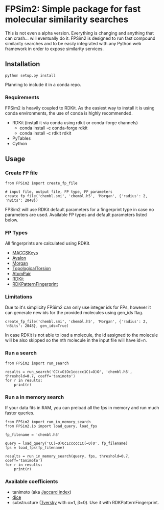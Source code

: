 # FPSim2: Simple package for fast molecular similarity searches

This is not even a alpha version. Everything is changing and anything that can crash... will eventually do it.
FPSim2 is designed to run fast compound similarity searches and to be easily integrated with any Python web framework in order to expose similarity services.

## Installation 

    python setup.py install

Planning to include it in a conda repo.

### Requirements

FPSim2 is heavily coupled to RDKit. As the easiest way to install it is using conda environments, the use of conda is highly recommended.

* RDKit (install it via conda using rdkit or conda-forge channels)
    - conda install -c conda-forge rdkit
    - conda install -c rdkit rdkit
* PyTables
* Cython


## Usage

### Create FP file

    from FPSim2 import create_fp_file

    # input file, output file, FP type, FP parameters
    create_fp_file('chembl.smi', 'chembl.h5', 'Morgan', {'radius': 2, 'nBits': 2048})

FPSim2 will use RDKit default parameters for a fingerprint type in case no parameters are used. Available FP types and default parameters listed below.

### FP Types

All fingerprints are calculated using RDKit.  

- [MACCSKeys](https://rdkit.org/docs/api/rdkit.Chem.rdMolDescriptors-module.html#GetMACCSKeysFingerprint)
- [Avalon](http://www.rdkit.org/Python_Docs/rdkit.Avalon.pyAvalonTools-module.html#GetAvalonFP)
- [Morgan](https://rdkit.org/docs/api/rdkit.Chem.rdMolDescriptors-module.html#GetMorganFingerprintAsBitVect)
- [TopologicalTorsion](https://rdkit.org/docs/api/rdkit.Chem.rdMolDescriptors-module.html#GetHashedTopologicalTorsionFingerprintAsBitVect)
- [AtomPair](https://rdkit.org/docs/api/rdkit.Chem.rdMolDescriptors-module.html#GetHashedAtomPairFingerprintAsBitVect)
- [RDKit](http://rdkit.org/Python_Docs/rdkit.Chem.rdmolops-module.html#RDKFingerprint)
- [RDKPatternFingerprint](http://rdkit.org/Python_Docs/rdkit.Chem.rdmolops-module.html#PatternFingerprint)


### Limitations

Due to it's simplicity FPSim2 can only use integer ids for FPs, however it can generate new ids for the provided molecules using gen_ids flag.

    create_fp_file('chembl.smi', 'chembl.h5', 'Morgan', {'radius': 2, 'nBits': 2048}, gen_ids=True)

In case RDKit is not able to load a molecule, the id assigned to the molecule will be also skipped so the nth molecule in the input file will have id=n.


### Run a search

    from FPSim2 import run_search

    results = run_search('CC(=O)Oc1ccccc1C(=O)O', 'chembl.h5', threshold=0.7, coeff='tanimoto')
    for r in results:
        print(r)

### Run a in memory search

If your data fits in RAM, you can preload all the fps in memory and run much faster queries.

    from FPSim2 import run_in_memory_search
    from FPSim2.io import load_query, load_fps

    fp_filename = 'chembl.h5'

    query = load_query('CC(=O)Oc1ccccc1C(=O)O', fp_filename)
    fps = load_fps(fp_filename)

    results = run_in_memory_search(query, fps, threshold=0.7, coeff='tanimoto')
    for r in results:
        print(r)

### Available coefficients

- tanimoto (aka [Jaccard index](https://en.wikipedia.org/wiki/Jaccard_index))
- [dice](https://en.wikipedia.org/wiki/S%C3%B8rensen%E2%80%93Dice_coefficient)
- substructure ([Tversky](https://en.wikipedia.org/wiki/Tversky_index) with α=1, β=0). Use it with RDKPatternFingerprint.
